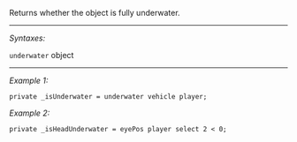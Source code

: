 Returns whether the object is fully underwater.


---
*Syntaxes:*

`underwater` object

---
*Example 1:*

```sqf
private _isUnderwater = underwater vehicle player;
```

*Example 2:*

```sqf
private _isHeadUnderwater = eyePos player select 2 < 0;
```
